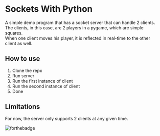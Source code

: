# Sockets With Python <br />
A simple demo program that has a socket server that can handle 2 clients. <br />
The clients, in this case, are 2 players in a pygame, which are simple squares. <br />
When one client moves his player, it is reflected in real-time to the other client as well. <br />

## How to use
1. Clone the repo <br />
2. Run server <br />
3. Run the first instance of client <br />
4. Run the second instance of client<br />
5. Done <br />

## Limitations
For now, the server only supports 2 clients at any given time.<br />

![forthebadge](https://forthebadge.com/images/badges/built-with-love.svg)
